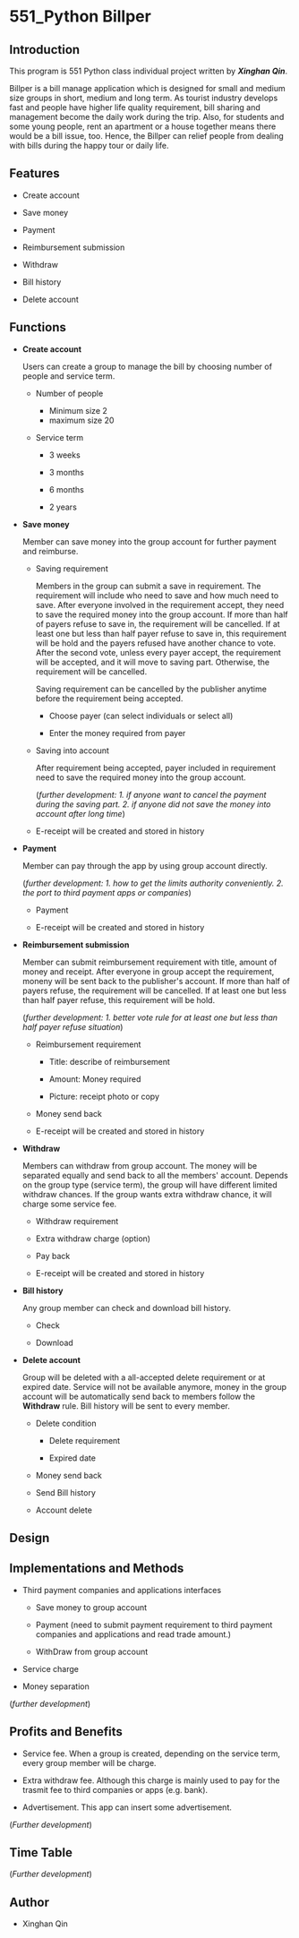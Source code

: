 # 551_Python Billper

## Introduction

This program is 551 Python class individual project written by _**Xinghan Qin**_.

Billper is a bill manage application which is designed for small and medium size groups in short, medium and long term. 
As tourist industry develops fast and people have higher life quality requirement, bill sharing and management become the daily work during the trip. 
Also, for students and some young people, rent an apartment or a house together means there would be a bill issue, too. 
Hence, the Billper can relief people from dealing with bills during the happy tour or daily life. 

##

## Features

* Create account

* Save money

* Payment

* Reimbursement submission

* Withdraw

* Bill history

* Delete account

##

## Functions

* **Create account**
  
  Users can create a group to manage the bill by choosing number of people and service term.

  * Number of people
  
    * Minimum size 2
    * maximum size 20

  * Service term
  
    * 3 weeks
    
    * 3 months
    
    * 6 months
    
    * 2 years

* **Save money**

  Member can save money into the group account for further payment and reimburse.

  * Saving requirement
  
    Members in the group can submit a save in requirement. 
    The requirement will include who need to save and how much need to save. 
    After everyone involved in the requirement accept, they need to save the required money into the group account. 
    If more than half of payers refuse to save in, the requirement will be cancelled. 
    If at least one but less than half payer refuse to save in, this requirement will be hold and the payers refused have another chance to vote. 
    After the second vote, unless every payer accept, the requirement will be accepted, and it will move to saving part. 
    Otherwise, the requirement will be cancelled.
    
    Saving requirement can be cancelled by the publisher anytime before the requirement being accepted.
    
      * Choose payer (can select individuals or select all)
      
      * Enter the money required from payer
  
  * Saving into account
  
    After requirement being accepted, payer included in requirement need to save the required money into the group account. 
    
    (*further development: 1. if anyone want to cancel the payment during the saving part.* 
    *2. if anyone did not save the money into account after long time*)
    
  * E-receipt will be created and stored in history

* **Payment**

  Member can pay through the app by using group account directly.
  
  (*further development: 1. how to get the limits authority conveniently.* 
  *2. the port to third payment apps or companies*)
  
    * Payment
    
    * E-receipt will be created and stored in history

* **Reimbursement submission**

  Member can submit reimbursement requirement with title, amount of money and receipt. After everyone in group accept the requirement, moneny will be sent back to the publisher's account. If more than half of payers refuse, the requirement will be cancelled. If at least one but less than half payer refuse, this requirement will be hold.
  
  (*further development: 1. better vote rule for at least one but less than half payer refuse situation*)
  
    * Reimbursement requirement
    
      * Title: describe of reimbursement

      * Amount: Money required

      * Picture: receipt photo or copy
    
    * Money send back
    
    * E-receipt will be created and stored in history

* **Withdraw**

  Members can withdraw from group account. 
  The money will be separated equally and send back to all the members' account. 
  Depends on the group type (service term), the group will have different limited withdraw chances. 
  If the group wants extra withdraw chance, it will charge some service fee.
  
    * Withdraw requirement
    
    * Extra withdraw charge (option)
    
    * Pay back
    
    * E-receipt will be created and stored in history
    
* **Bill history**

  Any group member can check and download bill history.
  
  * Check
  
  * Download

* **Delete account**

  Group will be deleted with a all-accepted delete requirement or at expired date. 
  Service will not be available anymore, money in the group account will be automatically send back to members follow the **Withdraw** rule. 
  Bill history will be sent to every member.
  
  * Delete condition
  
    * Delete requirement 

    * Expired date

  * Money send back
  
  * Send Bill history 
  
  * Account delete
  
##

## Design 

##

## Implementations and Methods

* Third payment companies and applications interfaces

    * Save money to group account

    * Payment (need to submit payment requirement to third payment companies and applications and read trade amount.)
    
    * WithDraw from group account

* Service charge

* Money separation 

(*further development*)

##

## Profits and Benefits


* Service fee. When a group is created, depending on the service term, every group member will be charge.

* Extra withdraw fee. Although this charge is mainly used to pay for the trasmit fee to third companies or apps (e.g. bank).

* Advertisement. This app can insert some advertisement.

(*Further development*)

##

## Time Table

(*Further development*)

##

## Author

* Xinghan Qin

##